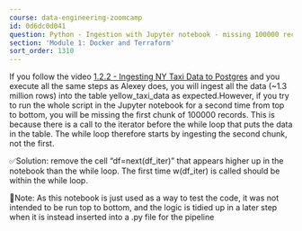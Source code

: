 ```yaml
---
course: data-engineering-zoomcamp
id: 0d6dc0d041
question: Python - Ingestion with Jupyter notebook - missing 100000 records
section: 'Module 1: Docker and Terraform'
sort_order: 1310
---
```


If you follow the video [1.2.2 - Ingesting NY Taxi Data to Postgres](https://www.youtube.com/watch?v=2JM-ziJt0WI&list=PL3MmuxUbc_hJed7dXYoJw8DoCuVHhGEQb&index=5) and you execute all the same steps as Alexey does, you will ingest all the data (~1.3 million rows) into the table yellow_taxi_data as expected.However, if you try to run the whole script in the Jupyter notebook for a second time from top to bottom, you will be missing the first chunk of 100000 records. This is because there is a call to the iterator before the while loop that puts the data in the table. The while loop therefore starts by ingesting the second chunk, not the first.

✅Solution: remove the cell “df=next(df_iter)” that appears higher up in the notebook than the while loop. The first time w(df_iter) is called should be within the while loop.

📔Note: As this notebook is just used as a way to test the code, it was not intended to be run top to bottom, and the logic is tidied up in a later step when it is instead inserted into a .py file for the pipeline

